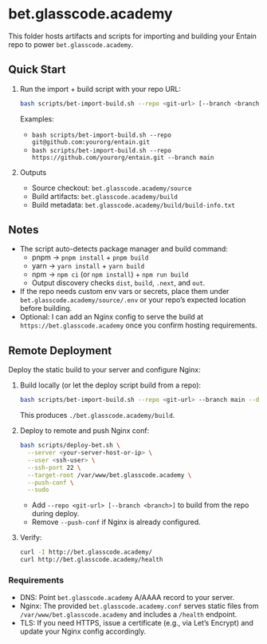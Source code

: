 # bet.glasscode.academy

This folder hosts artifacts and scripts for importing and building your Entain repo to power `bet.glasscode.academy`.

## Quick Start

1. Run the import + build script with your repo URL:

   ```bash
   bash scripts/bet-import-build.sh --repo <git-url> [--branch <branch>] [--dest ./bet.glasscode.academy]
   ```

   Examples:
   - `bash scripts/bet-import-build.sh --repo git@github.com:yourorg/entain.git`
   - `bash scripts/bet-import-build.sh --repo https://github.com/yourorg/entain.git --branch main`

2. Outputs
   - Source checkout: `bet.glasscode.academy/source`
   - Build artifacts: `bet.glasscode.academy/build`
   - Build metadata: `bet.glasscode.academy/build/build-info.txt`

## Notes

- The script auto-detects package manager and build command:
  - pnpm → `pnpm install` + `pnpm build`
  - yarn → `yarn install` + `yarn build`
  - npm → `npm ci` (or `npm install`) + `npm run build`
  - Output discovery checks `dist`, `build`, `.next`, and `out`.
- If the repo needs custom env vars or secrets, place them under `bet.glasscode.academy/source/.env` or your repo’s expected location before building.
- Optional: I can add an Nginx config to serve the build at `https://bet.glasscode.academy` once you confirm hosting requirements.

## Remote Deployment

Deploy the static build to your server and configure Nginx:

1. Build locally (or let the deploy script build from a repo):

   ```bash
   bash scripts/bet-import-build.sh --repo <git-url> --branch main --dest ./bet.glasscode.academy
   ```

   This produces `./bet.glasscode.academy/build`.

2. Deploy to remote and push Nginx conf:

   ```bash
   bash scripts/deploy-bet.sh \
     --server <your-server-host-or-ip> \
     --user <ssh-user> \
     --ssh-port 22 \
     --target-root /var/www/bet.glasscode.academy \
     --push-conf \
     --sudo
   ```

   - Add `--repo <git-url> [--branch <branch>]` to build from the repo during deploy.
   - Remove `--push-conf` if Nginx is already configured.

3. Verify:

   ```bash
   curl -I http://bet.glasscode.academy/
   curl http://bet.glasscode.academy/health
   ```

### Requirements

- DNS: Point `bet.glasscode.academy` A/AAAA record to your server.
- Nginx: The provided `bet.glasscode.academy.conf` serves static files from `/var/www/bet.glasscode.academy` and includes a `/health` endpoint.
- TLS: If you need HTTPS, issue a certificate (e.g., via Let’s Encrypt) and update your Nginx config accordingly.
